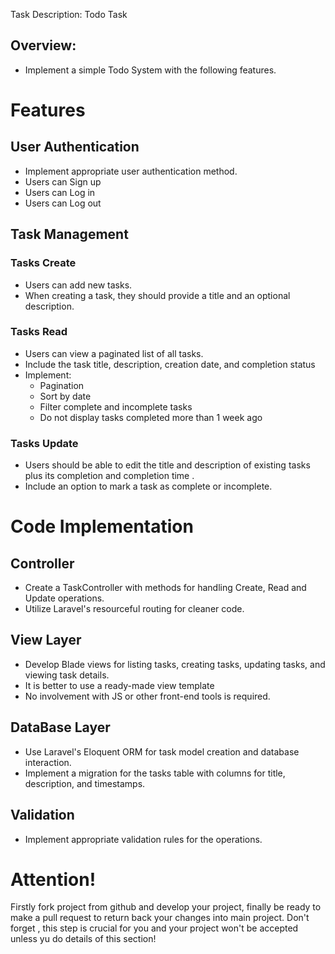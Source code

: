 Task Description: Todo Task
## Overview:
-   Implement a simple Todo System with the following features.
# Features
## User Authentication
-   Implement appropriate user authentication method.
-   Users can Sign up
-   Users can Log in
-   Users can Log out

## Task Management
### Tasks Create
-   Users can add new tasks.
-   When creating a task, they should provide a title and an optional description.

### Tasks Read
-   Users can view a paginated list of all tasks.
-   Include the task title, description, creation date, and completion status
-   Implement:
    -   Pagination
    -   Sort by date
    -   Filter complete and incomplete tasks
    -   Do not display tasks completed more than 1 week ago

### Tasks Update
-   Users should be able to edit the title and description of existing tasks plus its completion and completion time .
-   Include an option to mark a task as complete or incomplete.

# Code Implementation
## Controller
-   Create a TaskController with methods for handling Create, Read and Update operations.
-   Utilize Laravel's resourceful routing for cleaner code.

## View Layer
-   Develop Blade views for listing tasks, creating tasks, updating tasks, and viewing task details.
-   It is better to use a ready-made view template
-   No involvement with JS or other front-end tools is required.

## DataBase Layer
-   Use Laravel's Eloquent ORM for task model creation and database interaction.
-   Implement a migration for the tasks table with columns for title, description, and timestamps.

## Validation
-   Implement appropriate validation rules for the operations.

# Attention! 
Firstly fork project from github and develop your project, finally be ready to make a pull request to return back your changes into main project.
Don't forget , this step is crucial for you and your project won't be accepted unless yu do details of this section! 
